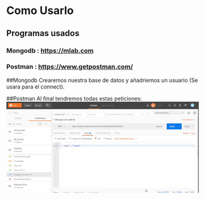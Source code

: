 # Como Usarlo
## Programas usados
### Mongodb : https://mlab.com
### Postman : https://www.getpostman.com/

##Mongodb
  Crearemos nuestra base de datos y añadriemos un usuario (Se usara para el connect).

##Postman
  Al final tendremos todas estas peticiones:
  ![](https://github.com/DavidUps/NodeApi/blob/master/.img/Postman.gif)
  
